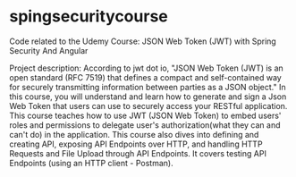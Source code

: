 # spingsecuritycourse
Code related to the Udemy Course: JSON Web Token (JWT) with Spring Security And Angular

Project description:
    According to jwt dot io, "JSON Web Token (JWT) is an open standard (RFC 7519) that defines a compact and self-contained way for securely transmitting information between parties as a JSON object." In this course, you will understand and learn how to generate and sign a Json Web Token that users can use to securely access your RESTful application.
This course teaches how to use JWT (JSON Web Token) to embed users' roles and permissions to delegate user's authorization(what they can and can't do) in the application. This course also dives into defining and creating API, exposing API Endpoints over HTTP, and  handling HTTP Requests and File Upload through API Endpoints. It covers testing API Endpoints (using an HTTP client - Postman).
